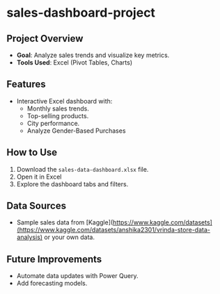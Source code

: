 # sales-dashboard-project

## Project Overview
- **Goal**: Analyze sales trends and visualize key metrics.
- **Tools Used**: Excel (Pivot Tables, Charts)

## Features
- Interactive Excel dashboard with:
  - Monthly sales trends.
  - Top-selling products.
  - City performance.
  - Analyze Gender-Based Purchases

## How to Use
1. Download the `sales-data-dashboard.xlsx` file.
2. Open it in Excel 
3. Explore the dashboard tabs and filters.

## Data Sources
- Sample sales data from [Kaggle](https://www.kaggle.com/datasets](https://www.kaggle.com/datasets/anshika2301/vrinda-store-data-analysis) or your own data.

## Future Improvements
- Automate data updates with Power Query.
- Add forecasting models.
